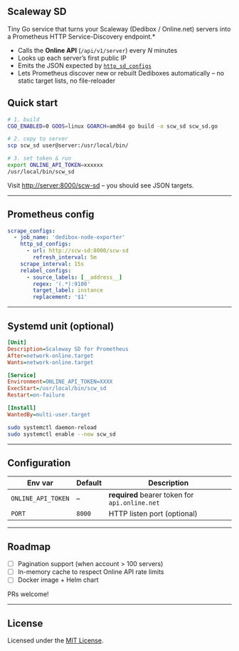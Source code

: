 ## Scaleway SD

Tiny Go service that turns your Scaleway (Dedibox / Online.net) servers into a Prometheus HTTP Service-Discovery endpoint.*

* Calls the **Online API** (`/api/v1/server`) every *N* minutes
* Looks up each server’s first public IP
* Emits the JSON expected by [`http_sd_configs`](https://prometheus.io/docs/prometheus/latest/configuration/configuration/#http_sd_config)
* Lets Prometheus discover new or rebuilt Dediboxes automatically – no static target lists, no file-reloader

## Quick start

```bash
# 1. build
CGO_ENABLED=0 GOOS=linux GOARCH=amd64 go build -o scw_sd scw_sd.go

# 2. copy to server
scp scw_sd user@server:/usr/local/bin/

# 3. set token & run
export ONLINE_API_TOKEN=xxxxxx
/usr/local/bin/scw_sd
```

Visit [http://server:8000/scw-sd](http://server:8000/scw-sd) – you should see JSON targets.

---

## Prometheus config

```yaml
scrape_configs:
  - job_name: 'dedibox-node-exporter'
    http_sd_configs:
      - url: http://scw-sd:8000/scw-sd
        refresh_interval: 5m
    scrape_interval: 15s
    relabel_configs:
      - source_labels: [__address__]
        regex: '(.*):9100'
        target_label: instance
        replacement: '$1'
```

---

## Systemd unit (optional)

```ini
[Unit]
Description=Scaleway SD for Prometheus
After=network-online.target
Wants=network-online.target

[Service]
Environment=ONLINE_API_TOKEN=XXXX
ExecStart=/usr/local/bin/scw_sd
Restart=on-failure

[Install]
WantedBy=multi-user.target
```

```bash
sudo systemctl daemon-reload
sudo systemctl enable --now scw_sd
```

---

## Configuration

| Env var            | Default | Description                                    |
| ------------------ | ------- | ---------------------------------------------- |
| `ONLINE_API_TOKEN` | –       | **required** bearer token for `api.online.net` |
| `PORT`             | `8000`  | HTTP listen port (optional)                    |

---

## Roadmap

* [ ] Pagination support (when account > 100 servers)
* [ ] In-memory cache to respect Online API rate limits
* [ ] Docker image + Helm chart

PRs welcome!

---

## License

Licensed under the [MIT License](LICENSE).
